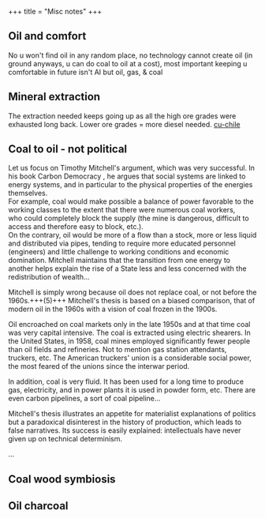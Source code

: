 +++
title = "Misc notes"
+++
## Oil and comfort
No u won't find oil in any random place, no technology cannot create oil (in ground anyways, u can do coal to oil at a cost), most important keeping u comfortable in future isn't AI but oil, gas, & coal

## Mineral extraction
The extraction needed keeps going up as all the high ore grades were exhausted long back. Lower ore grades = more diesel needed. [cu-chile](https://mining-journal.com/base-metals/resourcestocks/4069657/chile-worlds-most-prolific-copper-producing-country)

## Coal to oil - not political
Let us focus on Timothy Mitchell's argument, which was very successful. In his book Carbon Democracy , he argues that social systems are linked to energy systems, and in particular to the physical properties of the energies themselves.  
For example, coal would make possible a balance of power favorable to the working classes to the extent that there were numerous coal workers,  
who could completely block the supply (the mine is dangerous,  difficult to access and therefore easy to block, etc.).  
On the contrary, oil would be more of a flow than a stock, more or less liquid and distributed via pipes, tending to require more educated personnel (engineers) and little challenge to working conditions and economic domination. Mitchell maintains that the transition from one energy to another helps explain the rise of a State less and less concerned with the redistribution of wealth...

Mitchell is simply wrong because oil does not replace coal, or not before the 1960s.+++(5)+++ Mitchell's thesis is based on a biased comparison, that of modern oil in the 1960s with a vision of coal frozen in the 1900s.

Oil encroached on coal markets only in the late 1950s and at that time coal was very capital intensive. The coal is extracted using electric shearers. In the United States, in 1958, coal mines employed significantly fewer people than oil fields and refineries. Not to mention gas station attendants, truckers, etc. The American truckers' union is a considerable social power, the most feared of the unions since the interwar period.

In addition, coal is very fluid. It has been used for a long time to produce gas, electricity, and in power plants it is used in powder form, etc. There are even carbon pipelines, a sort of coal pipeline…

Mitchell's thesis illustrates an appetite for materialist explanations of politics but a paradoxical disinterest in the history of production, which leads to false narratives. Its success is easily explained: intellectuals have never given up on technical determinism.

...

## Coal wood symbiosis

## Oil charcoal

